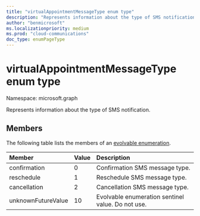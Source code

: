 ```yaml
---
title: "virtualAppointmentMessageType enum type"
description: "Represents information about the type of SMS notification."
author: "benmicrosoft"
ms.localizationpriority: medium
ms.prod: "cloud-communications"
doc_type: enumPageType
---
```


# virtualAppointmentMessageType enum type

Namespace: microsoft.graph

Represents information about the type of SMS notification. 

## Members
The following table lists the members of an [evolvable enumeration](/graph/best-practices-concept#handling-future-members-in-evolvable-enumerations).

|Member|Value|Description|
|:---|:---|:---|
| confirmation |0|Confirmation SMS message type. |
| reschedule |1|Reschedule SMS message type. |
| cancellation |2|Cancellation SMS message type. |
| unknownFutureValue |10|Evolvable enumeration sentinel value. Do not use. |
